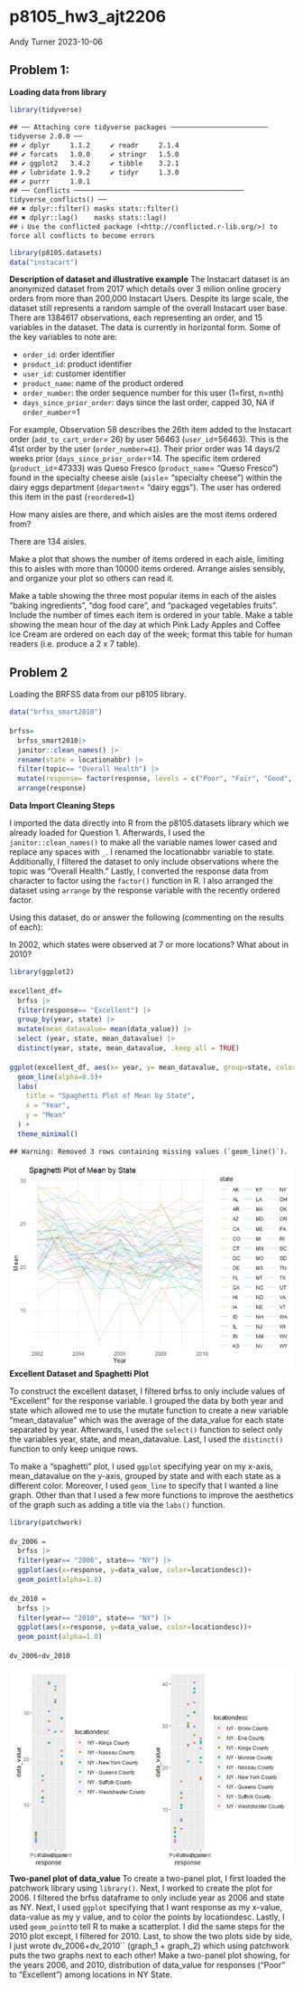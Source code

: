 p8105_hw3_ajt2206
================
Andy Turner
2023-10-06

## Problem 1:

**Loading data from library**

``` r
library(tidyverse)
```

    ## ── Attaching core tidyverse packages ──────────────────────── tidyverse 2.0.0 ──
    ## ✔ dplyr     1.1.2     ✔ readr     2.1.4
    ## ✔ forcats   1.0.0     ✔ stringr   1.5.0
    ## ✔ ggplot2   3.4.2     ✔ tibble    3.2.1
    ## ✔ lubridate 1.9.2     ✔ tidyr     1.3.0
    ## ✔ purrr     1.0.1     
    ## ── Conflicts ────────────────────────────────────────── tidyverse_conflicts() ──
    ## ✖ dplyr::filter() masks stats::filter()
    ## ✖ dplyr::lag()    masks stats::lag()
    ## ℹ Use the conflicted package (<http://conflicted.r-lib.org/>) to force all conflicts to become errors

``` r
library(p8105.datasets)
data("instacart")
```

**Description of dataset and illustrative example** The Instacart
dataset is an anonymized dataset from 2017 which details over 3 milion
online grocery orders from more than 200,000 Instacart Users. Despite
its large scale, the dataset still represents a random sample of the
overall Instacart user base. There are 1384617 observations, each
representing an order, and 15 variables in the dataset. The data is
currently in horizontal form. Some of the key variables to note are:

- `order_id`: order identifier
- `product_id`: product identifier
- `user_id`: customer identifier
- `product_name`: name of the product ordered
- `order_number`: the order sequence number for this user (1=first,
  n=nth)
- `days_since_prior_order`: days since the last order, capped 30, NA if
  `order_number`=1

For example, Observation 58 describes the 26th item added to the
Instacart order (`add_to_cart_order`= 26) by user 56463
(`user_id`=56463). This is the 41st order by the user
(`order_number=41`). Their prior order was 14 days/2 weeks prior
(`days_since_prior_order`=14. The specific item ordered
(`product_id`=47333) was Queso Fresco (`product_name`= “Queso Fresco”)
found in the specialty cheese aisle (`aisle`= “specialty cheese”) within
the dairy eggs department (`department`= “dairy eggs”). The user has
ordered this item in the past (`reordered=1`)

How many aisles are there, and which aisles are the most items ordered
from?

There are 134 aisles.

Make a plot that shows the number of items ordered in each aisle,
limiting this to aisles with more than 10000 items ordered. Arrange
aisles sensibly, and organize your plot so others can read it.

Make a table showing the three most popular items in each of the aisles
“baking ingredients”, “dog food care”, and “packaged vegetables fruits”.
Include the number of times each item is ordered in your table. Make a
table showing the mean hour of the day at which Pink Lady Apples and
Coffee Ice Cream are ordered on each day of the week; format this table
for human readers (i.e. produce a 2 x 7 table).

## Problem 2

Loading the BRFSS data from our p8105 library.

``` r
data("brfss_smart2010")

brfss=
  brfss_smart2010|> 
  janitor::clean_names() |> 
  rename(state = locationabbr) |> 
  filter(topic== "Overall Health") |> 
  mutate(response= factor(response, levels = c("Poor", "Fair", "Good", "Very good", "Excellent"))) |> 
  arrange(response)
```

**Data Import Cleaning Steps**

I imported the data directly into R from the p8105.datasets library
which we already loaded for Question 1. Afterwards, I used the
`janitor::clean_names()` to make all the variable names lower cased and
replace any spaces with `_`. I renamed the locationabbr variable to
state. Additionally, I filtered the dataset to only include observations
where the topic was “Overall Health.” Lastly, I converted the response
data from character to factor using the `factor()` function in R. I also
arranged the dataset using `arrange` by the response variable with the
recently ordered factor.

Using this dataset, do or answer the following (commenting on the
results of each):

In 2002, which states were observed at 7 or more locations? What about
in 2010?

``` r
library(ggplot2)
  
excellent_df=
  brfss |> 
  filter(response== "Excellent") |> 
  group_by(year, state) |> 
  mutate(mean_datavalue= mean(data_value)) |> 
  select (year, state, mean_datavalue) |> 
  distinct(year, state, mean_datavalue, .keep_all = TRUE)

ggplot(excellent_df, aes(x= year, y= mean_datavalue, group=state, color=state))+
  geom_line(alpha=0.5)+
  labs(
    title = "Spaghetti Plot of Mean by State",
    x = "Year",
    y = "Mean"
  ) +
  theme_minimal()
```

    ## Warning: Removed 3 rows containing missing values (`geom_line()`).

![](p8105_hw3_ajt2206_files/figure-gfm/unnamed-chunk-4-1.png)<!-- -->
**Excellent Dataset and Spaghetti Plot**

To construct the excellent dataset, I filtered brfss to only include
values of “Excellent” for the response variable. I grouped the data by
both year and state which allowed me to use the mutate function to
create a new variable “mean_datavalue” which was the average of the
data_value for each state separated by year. Afterwards, I used the
`select()` function to select only the variables year, state, and
mean_datavalue. Last, I used the `distinct()` function to only keep
unique rows.

To make a “spaghetti” plot, I used `ggplot` specifying year on my
x-axis, mean_datavalue on the y-axis, grouped by state and with each
state as a different color. Moreover, I used `geom_line` to specify that
I wanted a line graph. Other than that I used a few more functions to
improve the aesthetics of the graph such as adding a title via the
`labs()` function.

``` r
library(patchwork)

dv_2006 =
  brfss |> 
  filter(year== "2006", state== "NY") |> 
  ggplot(aes(x=response, y=data_value, color=locationdesc))+
  geom_point(alpha=1.0)

dv_2010 =
  brfss |>  
  filter(year== "2010", state== "NY") |> 
  ggplot(aes(x=response, y=data_value, color=locationdesc))+
  geom_point(alpha=1.0)
  
dv_2006+dv_2010
```

![](p8105_hw3_ajt2206_files/figure-gfm/unnamed-chunk-5-1.png)<!-- -->
**Two-panel plot of data_value** To create a two-panel plot, I first
loaded the patchwork library using `library()`. Next, I worked to create
the plot for 2006. I filtered the brfss dataframe to only include year
as 2006 and state as NY. Next, I used `ggplot` specifying that I want
response as my x-value, data-value as my y value, and to color the
points by locationdesc. Lastly, I used `geom_point`to tell R to make a
scatterplot. I did the same steps for the 2010 plot except, I filtered
for 2010. Last, to show the two plots side by side, I just wrote
dv_2006+dv_2010\`\` (graph_1 + graph_2) which using patchwork puts the
two graphs next to each other! Make a two-panel plot showing, for the
years 2006, and 2010, distribution of data_value for responses (“Poor”
to “Excellent”) among locations in NY State.
